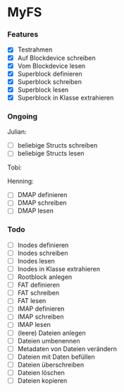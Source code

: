 # MyFS

### Features
- [x] Testrahmen
- [x] Auf Blockdevice schreiben
- [x] Vom Blockdevice lesen
- [x] Superblock definieren
- [x] Superblock schreiben
- [x] Superblock lesen
- [x] Superblock in Klasse extrahieren

### Ongoing
Julian:
- [ ] beliebige Structs schreiben
- [ ] beliebige Structs lesen

Tobi:

Henning:
- [ ] DMAP definieren
- [ ] DMAP schreiben
- [ ] DMAP lesen

### Todo
- [ ] Inodes definieren
- [ ] Inodes schreiben
- [ ] Inodes lesen
- [ ] Inodes in Klasse extrahieren
- [ ] Rootblock anlegen
- [ ] FAT definieren
- [ ] FAT schreiben
- [ ] FAT lesen
- [ ] IMAP definieren
- [ ] IMAP schreiben
- [ ] IMAP lesen
- [ ] (leere) Dateien anlegen
- [ ] Dateien umbenennen
- [ ] Metadaten von Dateien verändern
- [ ] Dateien mit Daten befüllen
- [ ] Dateien überschreiben
- [ ] Dateien löschen
- [ ] Dateien kopieren
